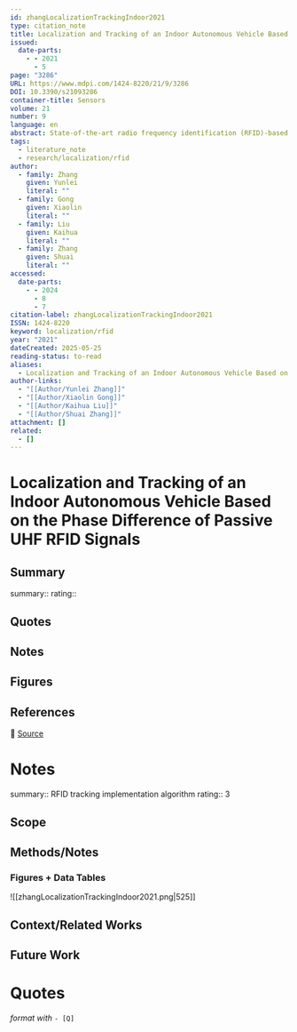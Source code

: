 ```yaml
---
id: zhangLocalizationTrackingIndoor2021
type: citation_note
title: Localization and Tracking of an Indoor Autonomous Vehicle Based on the Phase Difference of Passive UHF RFID Signals
issued:
  date-parts:
    - - 2021
      - 5
page: "3286"
URL: https://www.mdpi.com/1424-8220/21/9/3286
DOI: 10.3390/s21093286
container-title: Sensors
volume: 21
number: 9
language: en
abstract: State-of-the-art radio frequency identification (RFID)-based indoor autonomous vehicles localization methods are mostly based on received signal strength indicator (RSSI) measurements. However, the accuracy of these methods is not high enough for real-world scenarios. To overcome this problem, a novel dual-frequency phase difference of arrival (PDOA) ranging-based indoor autonomous vehicle localization and tracking scheme was developed. Firstly, the method gets the distance between the RFID reader and the tag by dual-frequency PDOA ranging. Then, a maximum likelihood estimation and semi-definite programming (SDP)-based localization algorithm is utilized to calculate the position of the autonomous vehicles, which can mitigate the multipath ranging error and obtain a more accurate positioning result. Finally, vehicle traveling information and the position achieved by RFID localization are fused with a Kalman filter (KF). The proposed method can work in a low-density tag deployment environment. Simulation experiment results showed that the proposed vehicle localization and tracking method achieves centimeter-level mean tracking accuracy.
tags:
  - literature_note
  - research/localization/rfid
author:
  - family: Zhang
    given: Yunlei
    literal: ""
  - family: Gong
    given: Xiaolin
    literal: ""
  - family: Liu
    given: Kaihua
    literal: ""
  - family: Zhang
    given: Shuai
    literal: ""
accessed:
  date-parts:
    - - 2024
      - 8
      - 7
citation-label: zhangLocalizationTrackingIndoor2021
ISSN: 1424-8220
keyword: localization/rfid
year: "2021"
dateCreated: 2025-05-25
reading-status: to-read
aliases:
  - Localization and Tracking of an Indoor Autonomous Vehicle Based on the Phase Difference of Passive UHF RFID Signals
author-links:
  - "[[Author/Yunlei Zhang]]"
  - "[[Author/Xiaolin Gong]]"
  - "[[Author/Kaihua Liu]]"
  - "[[Author/Shuai Zhang]]"
attachment: []
related:
  - []
---
```


# Localization and Tracking of an Indoor Autonomous Vehicle Based on the Phase Difference of Passive UHF RFID Signals

## Summary
summary::
rating::

## Quotes

## Notes

## Figures

## References

🔗 [Source](https://www.mdpi.com/1424-8220/21/9/3286)

# Notes 
summary:: RFID tracking implementation algorithm
rating:: 3 

## Scope
## Methods/Notes
### Figures + Data Tables
![[zhangLocalizationTrackingIndoor2021.png|525]]
## Context/Related Works
## Future Work


# Quotes
 *format with* `- [Q]`
